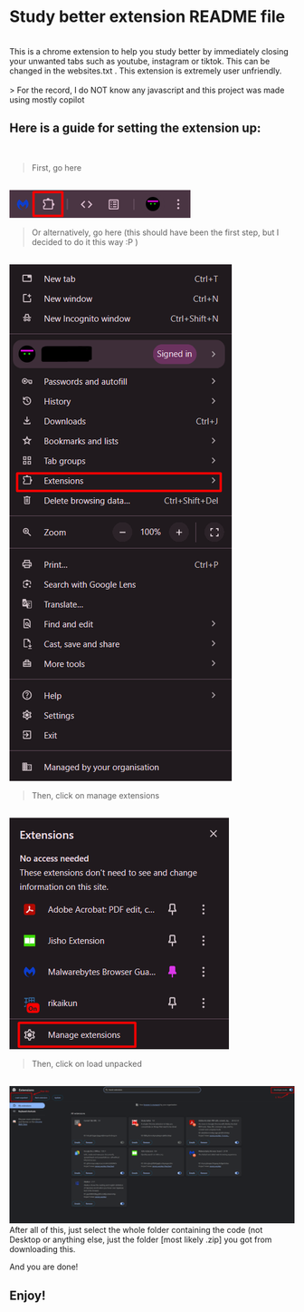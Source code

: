 # Study better extension README file
<br>
This is a chrome extension to help you study better by immediately closing your unwanted tabs such as youtube, instagram or tiktok. This can be changed in the websites.txt . This extension is extremely user unfriendly. 
<br>
<br>
> For the record, I do NOT know any javascript and this project was made using mostly copilot 

## Here is a guide for setting the extension up:

<br>

> First, go here
<br>
<img src="README/guide_1.png">
<br>

> Or alternatively, go here (this should have been the first step, but I decided to do it this way :P )
<br>
<img src="README/guide_2.0.png">
<br>

> Then, click on manage extensions
<br>
<img src="README/guide_2.png">
<br>

> Then, click on load unpacked
<br>
<img src="README/guide_3.png">

<br>
After all of this, just select the whole folder containing the code (not Desktop or anything else, just the folder [most likely .zip] you got from downloading this.

And you are done!

## Enjoy!
